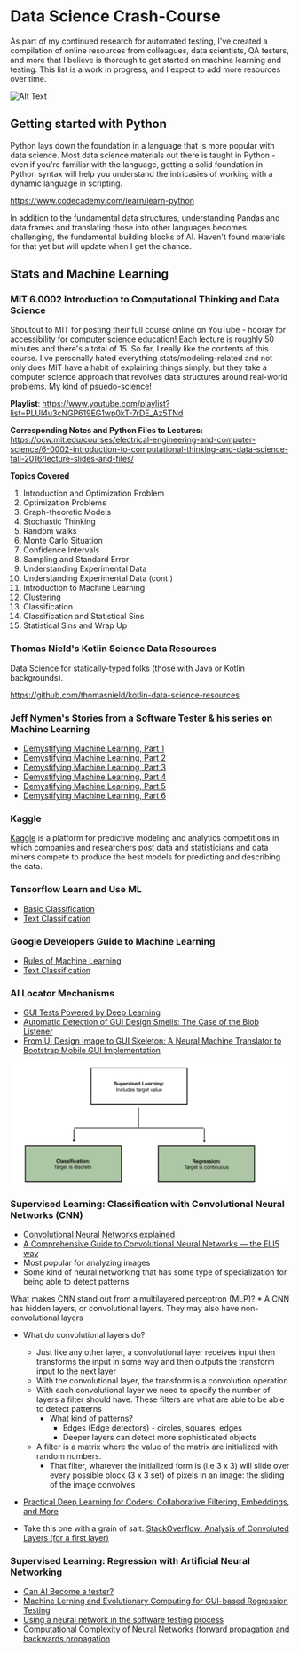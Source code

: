 # Data Science Crash-Course
As part of my continued research for automated testing, I've created a compilation of online resources from colleagues, data scientists, QA testers, and more that I believe is thorough to get started on machine learning and testing.  This list is a work in progress, and I expect to add more resources over time.

![Alt Text](https://media.giphy.com/media/OFIsBxe3v7mKI/giphy.gif)

## Getting started with Python
Python lays down the foundation in a language that is more popular with data science.  Most data science materials out there is taught in Python - even if you're familiar with the language, getting a solid foundation in Python syntax will help you understand the intricasies of working with a dynamic language in scripting.

https://www.codecademy.com/learn/learn-python

 In addition to the fundamental data structures, understanding Pandas and data frames and translating those into other languages becomes challenging, the fundamental building blocks of AI.  Haven't found materials for that yet but will update when I get the chance. 

## Stats and Machine Learning

### MIT 6.0002 Introduction to Computational Thinking and Data Science
Shoutout to MIT for posting their full course online on YouTube - hooray for accessibility for computer science education! Each lecture is roughly 50 minutes and there's a total of 15. So far, I really like the contents of this course. I've personally hated everything stats/modeling-related and not only does MIT have a habit of explaining things simply, but they take a computer science approach that revolves data structures around real-world problems.  My kind of psuedo-science!

**Playlist**: https://www.youtube.com/playlist?list=PLUl4u3cNGP619EG1wp0kT-7rDE_Az5TNd

**Corresponding Notes and Python Files to Lectures:** https://ocw.mit.edu/courses/electrical-engineering-and-computer-science/6-0002-introduction-to-computational-thinking-and-data-science-fall-2016/lecture-slides-and-files/

**Topics Covered**
 1.  Introduction and Optimization Problem
 2.  Optimization Problems
 3.  Graph-theoretic Models
 4.  Stochastic Thinking
 5.  Random walks
 6.  Monte Carlo Situation
 7.  Confidence Intervals
 8.  Sampling and Standard Error
 9.  Understanding Experimental Data
 10. Understanding Experimental Data (cont.)
 11. Introduction to Machine Learning
 12. Clustering
 13. Classification
 14. Classification and Statistical Sins
 15. Statistical Sins and Wrap Up

### Thomas Nield's Kotlin Science Data Resources 
Data Science for statically-typed folks (those with Java or Kotlin backgrounds). 

https://github.com/thomasnield/kotlin-data-science-resources

### Jeff Nymen's __Stories from a Software Tester__ & his series on Machine Learning
* [Demystifying Machine Learning, Part 1](http://testerstories.com/2018/09/demystifying-machine-learning-part-1/)
* [Demystifying Machine Learning, Part 2](http://testerstories.com/2018/09/demystifying-machine-learning-part-2/)
* [Demystifying Machine Learning, Part 3](http://testerstories.com/2018/09/demystifying-machine-learning-part-3/)
* [Demystifying Machine Learning, Part 4](http://testerstories.com/2018/09/demystifying-machine-learning-part-4/)
* [Demystifying Machine Learning, Part 5](http://testerstories.com/2018/09/demystifying-machine-learning-part-5/)
* [Demystifying Machine Learning, Part 6](http://testerstories.com/2018/09/demystifying-machine-learning-part-6/)

### Kaggle
[Kaggle](https://www.kaggle.com/) is a platform for predictive modeling and analytics competitions in which companies and researchers post data and statisticians and data miners compete to produce the best models for predicting and describing the data.

### Tensorflow Learn and Use ML
* [Basic Classification](https://www.tensorflow.org/tutorials/keras/basic_classification)
* [Text Classification](https://www.tensorflow.org/tutorials/keras/basic_text_classification)


### Google Developers Guide to Machine Learning
* [Rules of Machine Learning](https://developers.google.com/machine-learning/guides/rules-of-ml/)
* [Text Classification](https://developers.google.com/machine-learning/guides/text-classification/)

### AI Locator Mechanisms
* [GUI Tests Powered by Deep Learning](https://tech.ebayinc.com/research/gui-testing-powered-by-deep-learning/)
* [Automatic Detection of GUI Design Smells: The Case of the Blob Listener](https://arxiv.org/pdf/1703.08803.pdf)
* [From UI Design Image to GUI Skeleton: A Neural Machine Translator to Bootstrap Mobile GUI Implementation](https://chunyang-chen.github.io/publication/ui2code.pdf)

 ![Alt Text](https://github.com/ahinchman1/Data-Science-Crash-Course/blob/master/Screen%20Shot%202019-11-12%20at%201.19.00%20AM.png)

### Supervised Learning: Classification with Convolutional Neural Networks (CNN)
* [Convolutional Neural Networks explained](https://deeplizard.com/learn/video/YRhxdVk_sIs)
* [A Comprehensive Guide to Convolutional Neural Networks — the ELI5 way](https://towardsdatascience.com/a-comprehensive-guide-to-convolutional-neural-networks-the-eli5-way-3bd2b1164a53)
* Most popular for analyzing images
* Some kind of neural networking that has some type of specialization for being able to detect patterns

What makes CNN stand out from a multilayered perceptron (MLP)?
    * A CNN has hidden layers, or convolutional layers. They may also have non-convolutional layers
* What do convolutional layers do?
    * Just like any other layer, a convolutional layer receives input then  transforms the input in some way and then outputs the transform input to the next layer
    * With the convolutional layer, the transform is a convolution operation
    * With each convolutional layer we need to specify the number of layers a filter should have. These filters are what are able to be able to detect patterns
        * What kind of patterns?
            * Edges (Edge detectors) - circles, squares, edges
            * Deeper layers can detect more sophisticated objects
    * A filter is a matrix where the value of the matrix are initialized with random numbers.
        * That filter, whatever the initialized form is (i.e 3 x 3) will slide over every possible block (3 x 3 set) of pixels in an image: the sliding of the image convolves 
        
 * [Practical Deep Learning for Coders: Collaborative Filtering, Embeddings, and More](https://www.youtube.com/watch?v=V2h3IOBDvrA)
 * Take this one with a grain of salt: [StackOverflow: Analysis of Convoluted Layers (for a first layer)](https://stackoverflow.com/questions/959524/basic-complexity-question-convolution)
 
 
 ### Supervised Learning: Regression with Artificial Neural Networking
 * [Can AI Become a tester?](http://testerstories.com/2018/08/can-an-ai-become-a-tester/)
 * [Machine Lerning and Evolutionary Computing for GUI-based Regression Testing](https://arxiv.org/pdf/1802.03768.pdf) 
 * [Using a neural network in the software testing process](https://www.researchgate.net/publication/220063934_Using_a_neural_network_in_the_software_testing_process)
 * [Computational Complexity of Neural Networks (forward propagation and backwards propagation](https://kasperfred.com/series/introduction-to-neural-networks/computational-complexity-of-neural-networks)
 



